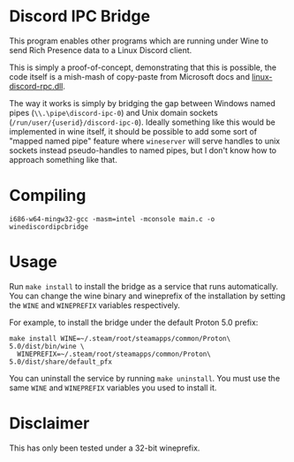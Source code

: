 Discord IPC Bridge
=======================

This program enables other programs which are running under Wine to send Rich
Presence data to a Linux Discord client.

This is simply a proof-of-concept, demonstrating that this is possible, the
code itself is a mish-mash of copy-paste from Microsoft docs and
[linux-discord-rpc.dll](https://github.com/goeo-/discord-rpc/blob/linux-under-wine/src/connection_win.cpp).

The way it works is simply by bridging the gap between Windows named pipes
(`\\.\pipe\discord-ipc-0`) and Unix domain sockets
(`/run/user/{userid}/discord-ipc-0`). Ideally something like this would be
implemented in wine itself, it should be possible to add some sort of "mapped
named pipe" feature where `wineserver` will serve handles to unix sockets
instead pseudo-handles to named pipes, but I don't know how to approach
something like that.

Compiling
=========

    i686-w64-mingw32-gcc -masm=intel -mconsole main.c -o winediscordipcbridge

Usage
=====

Run `make install` to install the bridge as a service that runs automatically.
You can change the wine binary and wineprefix of the installation by setting
the `WINE` and `WINEPREFIX` variables respectively.

For example, to install the bridge under the default Proton 5.0 prefix:

```
make install WINE=~/.steam/root/steamapps/common/Proton\ 5.0/dist/bin/wine \
  WINEPREFIX=~/.steam/root/steamapps/common/Proton\ 5.0/dist/share/default_pfx
```

You can uninstall the service by running `make uninstall`. You must
use the same `WINE` and `WINEPREFIX` variables you used to install it.

Disclaimer
==========

This has only been tested under a 32-bit wineprefix.
